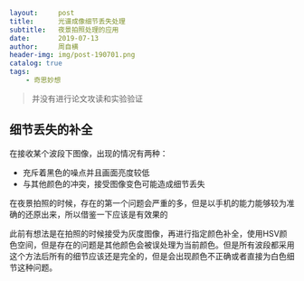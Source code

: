 ~~~yaml
layout:     post
title:      光谱成像细节丢失处理
subtitle:   夜景拍照处理的应用
date:       2019-07-13
author:     周自横
header-img: img/post-190701.png
catalog: true
tags:
    - 奇思妙想
~~~

> 并没有进行论文攻读和实验验证

## 细节丢失的补全

在接收某个波段下图像，出现的情况有两种：

* 充斥着黑色的噪点并且画面亮度较低
* 与其他颜色的冲突，接受图像变色可能造成细节丢失



在夜景拍照的时候，存在的第一个问题会严重的多，但是以手机的能力能够较为准确的还原出来，所以借鉴一下应该是有效果的



此前有想法是在拍照的时候接受为灰度图像，再进行指定颜色补全，使用HSV颜色空间，但是存在的问题是其他颜色会被误处理为当前颜色。但是所有波段都采用这个方法后所有的细节应该还是完全的，但是会出现颜色不正确或者直接为白色细节这种问题。